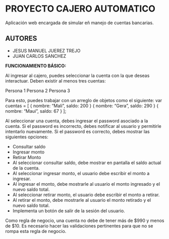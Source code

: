 # PROYECTO CAJERO AUTOMATICO

Aplicación web encargada de simular eñ manejo de cuentas bancarias. 

## AUTORES

- JESUS MANUEL JUEREZ TREJO
- JUAN CARLOS SANCHEZ

**FUNCIONAMIENTO BÁSICO:**

Al ingresar al cajero, puedes seleccionar la cuenta con la que deseas interactuar. Deben existir al menos tres cuentas:

Persona 1
Persona 2
Persona 3

Para esto, puedes trabajar con un arreglo de objetos como el siguiente:
var cuentas = [
  { nombre: “Mali”, saldo: 200 }
  { nombre: “Gera”, saldo: 290 }
  { nombre: “Maui”, saldo: 67 }
];


Al seleccionar una cuenta, debes ingresar el password asociado a la cuenta. Si el password es incorrecto, debes notificar al usuario y permitirle intentarlo nuevamente. Si el password es correcto, debes mostrar las siguientes opciones:

- Consultar saldo
- Ingresar monto
- Retirar Monto
- Al seleccionar consultar saldo, debe mostrar en pantalla el saldo actual de la cuenta. 
- Al seleccionar ingresar monto, el usuario debe escribir el monto a ingresar. 
- Al ingresar el monto, debe mostrarle al usuario el monto ingresado y el nuevo saldo total.
- Al seleccionar retirar monto, el usuario debe escribir el monto a retirar.
- Al retirar el monto, debe mostrarle al usuario el monto retirado y el nuevo saldo total.
- Implementa un botón de salir de la sesión del usuario.

Como regla de negocio, una cuenta no debe de tener más de $990 y menos de
$10. Es necesario hacer las validaciones pertinentes para que no se rompa esta
regla de negocio.



